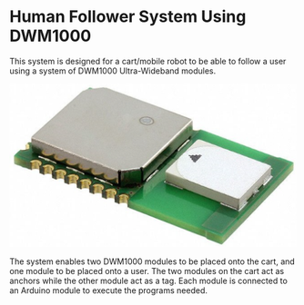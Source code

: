 # Human Follower System Using DWM1000
 
This system is designed for a cart/mobile robot to be able to follow a user using a system of DWM1000 Ultra-Wideband modules.

![](images/DWM1000.png)

The system enables two DWM1000 modules to be placed onto the cart, and one module to be placed onto a user. The two modules on the cart act as anchors while the other module act as a tag. Each module is connected to an Arduino module to execute the programs needed. 
